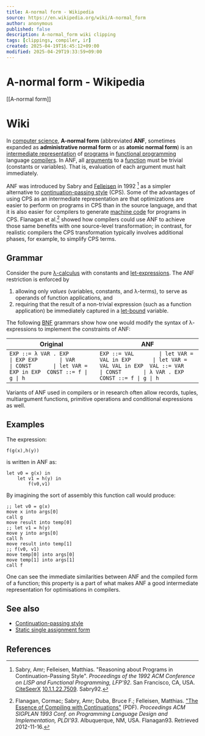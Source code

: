 ```yaml
---
title: A-normal form - Wikipedia
source: https://en.wikipedia.org/wiki/A-normal_form
author: anonymous
published: false
description: A-normal_form wiki clipping
tags: [clippings, compiler, ir]
created: 2025-04-19T16:45:12+09:00
modified: 2025-04-29T19:33:59+09:00
---
```


# A-normal form - Wikipedia

[[A-normal form]]

# Wiki

In [computer science](https://en.wikipedia.org/wiki/Computer_science "Computer science"), **A-normal form** (abbreviated **ANF**, sometimes expanded as **administrative normal form** or as **atomic normal form**) is an [intermediate representation](https://en.wikipedia.org/wiki/Intermediate_language "Intermediate language") of [programs](https://en.wikipedia.org/wiki/Program_\(computer_science\) "Program (computer science)") in [functional programming](https://en.wikipedia.org/wiki/Functional_programming "Functional programming") language [compilers](https://en.wikipedia.org/wiki/Compiler "Compiler"). In ANF, all [arguments](https://en.wikipedia.org/wiki/Argument_\(computer_science\) "Argument (computer science)") to a [function](https://en.wikipedia.org/wiki/Function_\(computer_science\) "Function (computer science)") must be trivial (constants or variables). That is, evaluation of each argument must halt immediately.

ANF was introduced by Sabry and [Felleisen](https://en.wikipedia.org/wiki/Matthias_Felleisen "Matthias Felleisen") in 1992 [^1] as a simpler alternative to [continuation-passing style](https://en.wikipedia.org/wiki/Continuation-passing_style "Continuation-passing style") (CPS). Some of the advantages of using CPS as an intermediate representation are that optimizations are easier to perform on programs in CPS than in the source language, and that it is also easier for compilers to generate [machine code](https://en.wikipedia.org/wiki/Machine_code "Machine code") for programs in CPS. Flanagan et al.[^2] showed how compilers could use ANF to achieve those same benefits with one source-level transformation; in contrast, for realistic compilers the CPS transformation typically involves additional phases, for example, to simplify CPS terms.

## Grammar

Consider the pure [λ-calculus](https://en.wikipedia.org/wiki/%CE%9B-calculus "Λ-calculus") with constants and [let-expressions](https://en.wikipedia.org/wiki/Let-expression "Let-expression"). The ANF restriction is enforced by

1. allowing only *values* (variables, constants, and λ-terms), to serve as operands of function applications, and
2. requiring that the result of a non-trivial expression (such as a function application) be immediately captured in a [let-bound](https://en.wikipedia.org/wiki/Let-bound "Let-bound") variable.

The following [BNF](https://en.wikipedia.org/wiki/Backus%E2%80%93Naur_form "Backus–Naur form") grammars show how one would modify the syntax of λ-expressions to implement the constraints of ANF:

| Original | ANF |
| --- | --- |
| ``` EXP ::= λ VAR . EXP       \| EXP EXP       \| VAR       \| CONST       \| let VAR = EXP in EXP  CONST ::= f \| g \| h ``` | ``` EXP ::= VAL        \| let VAR = VAL in EXP       \| let VAR = VAL VAL in EXP  VAL ::= VAR       \| CONST       \| λ VAR . EXP  CONST ::= f \| g \| h ``` |

Variants of ANF used in compilers or in research often allow records, tuples, multiargument functions, primitive operations and conditional expressions as well.

## Examples

The expression:

```
f(g(x),h(y))
```

is written in ANF as:

```
let v0 = g(x) in
    let v1 = h(y) in
        f(v0,v1)
```

By imagining the sort of assembly this function call would produce:

```
;; let v0 = g(x)
move x into args[0]
call g
move result into temp[0]
;; let v1 = h(y)
move y into args[0]
call h
move result into temp[1]
;; f(v0, v1)
move temp[0] into args[0]
move temp[1] into args[1]
call f
```

One can see the immediate similarities between ANF and the compiled form of a function; this property is a part of what makes ANF a good intermediate representation for optimisations in compilers.

## See also

- [Continuation-passing style](https://en.wikipedia.org/wiki/Continuation-passing_style "Continuation-passing style")
- [Static single assignment form](https://en.wikipedia.org/wiki/Static_single_assignment_form "Static single assignment form")

## References

[^1]: Sabry, Amr; Felleisen, Matthias. "Reasoning about Programs in Continuation-Passing Style". *Proceedings of the 1992 ACM Conference on LISP and Functional Programming, LFP'92*. San Francisco, CA, USA. [CiteSeerX](https://en.wikipedia.org/wiki/CiteSeerX_\(identifier\) "CiteSeerX (identifier)") [10.1.1.22.7509](https://citeseerx.ist.psu.edu/viewdoc/summary?doi=10.1.1.22.7509). Sabry92.
[^2]: Flanagan, Cormac; Sabry, Amr; Duba, Bruce F.; Felleisen, Matthias. ["The Essence of Compiling with Continuations"](http://users.soe.ucsc.edu/~cormac/papers/pldi93.pdf) (PDF). *Proceedings ACM SIGPLAN 1993 Conf. on Programming Language Design and Implementation, PLDI'93*. Albuquerque, NM, USA. Flanagan93. Retrieved 2012-11-16.